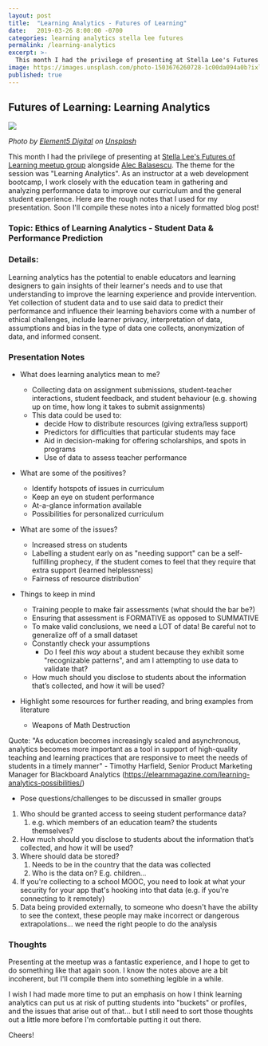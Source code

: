 ```yaml
---
layout: post
title:  "Learning Analytics - Futures of Learning"
date:   2019-03-26 8:00:00 -0700
categories: learning analytics stella lee futures
permalink: /learning-analytics
excerpt: >-
  This month I had the privilege of presenting at Stella Lee's Futures of Learning meetup group alongside Alec Balasescu. The theme for the session was "Learning Analytics".
image: https://images.unsplash.com/photo-1503676260728-1c00da094a0b?ixlib=rb-1.2.1&ixid=eyJhcHBfaWQiOjEyMDd9&auto=format&fit=crop&w=2018&q=80
published: true
---
```


## Futures of Learning: Learning Analytics

![](https://images.unsplash.com/photo-1503676260728-1c00da094a0b?ixlib=rb-1.2.1&ixid=eyJhcHBfaWQiOjEyMDd9&auto=format&fit=crop&w=2018&q=80)

_Photo by [Element5 Digital](https://unsplash.com/photos/OyCl7Y4y0Bk?utm_source=unsplash&utm_medium=referral&utm_content=creditCopyText) on [Unsplash](https://unsplash.com/search/photos/education?utm_source=unsplash&utm_medium=referral&utm_content=creditCopyText)_

This month I had the privilege of presenting at [Stella Lee's Futures of Learning meetup group](https://www.meetup.com/FuturesOfLearning/events/259861752/) alongside [Alec Balasescu](https://www.alecbalasescu.com/). The theme for the session was "Learning Analytics". As an instructor at a web development bootcamp, I work closely with the education team in gathering and analyzing performance data to improve our curriculum and the general student experience. Here are the rough notes that I used for my presentation. Soon I'll compile these notes into a nicely formatted blog post!

### Topic: Ethics of Learning Analytics - Student Data & Performance Prediction

### Details:

Learning analytics has the potential to enable educators and learning designers to gain insights of their learner's needs and to use that understanding to improve the learning experience and provide intervention. Yet collection of student data and to use said data to predict their performance and influence their learning behaviors come with a number of ethical challenges, include learner privacy, interpretation of data, assumptions and bias in the type of data one collects, anonymization of data, and informed consent.

### Presentation Notes

- What does learning analytics mean to me?
  - Collecting data on assignment submissions, student-teacher interactions, student feedback, and student behaviour (e.g. showing up on time, how long it takes to submit assignments)
  - This data could be used to:
    - decide How to distribute resources (giving extra/less support)
    - Predictors for difficulties that particular students may face
    - Aid in decision-making for offering scholarships, and spots in programs
    - Use of data to assess teacher performance
  
- What are some of the positives?
  - Identify hotspots of issues in curriculum
  - Keep an eye on student performance
  - At-a-glance information available
  - Possibilities for personalized curriculum

- What are some of the issues?
  - Increased stress on students
  - Labelling a student early on as "needing support" can be a self-fulfilling prophecy, if the student comes to feel that they require that extra support (learned helplessness)
  - Fairness of resource distribution'
  
- Things to keep in mind
  - Training people to make fair assessments (what should the bar be?)
  - Ensuring that assessment is FORMATIVE as opposed to SUMMATIVE
  - To make valid conclusions, we need a LOT of data! Be careful not to generalize off of a small dataset
  - Constantly check your assumptions
    - Do I feel _this way_ about a student because they exhibit some "recognizable patterns", and am I attempting to use data to validate that?
  - How much should you disclose to students about the information that’s collected, and how it will be used?
  
- Highlight some resources for further reading, and bring examples from literature
  - Weapons of Math Destruction
  
Quote: "As education becomes increasingly scaled and asynchronous, analytics becomes more important as a tool in support of high-quality teaching and learning practices that are responsive to meet the needs of students in a timely manner" - Timothy Harfield, Senior Product Marketing Manager for Blackboard Analytics (https://elearnmagazine.com/learning-analytics-possibilities/)

- Pose questions/challenges to be discussed in smaller groups

1. Who should be granted access to seeing student performance data?
   1. e.g. which members of an education team? the students themselves?
2. How much should you disclose to students about the information that’s collected, and how it will be used?
3. Where should data be stored?
   1. Needs to be in the country that the data was collected
   2. Who is the data on? E.g. children...
4. If you're collecting to a school MOOC, you need to look at what your security for your app that's hooking into that data (e.g. if you're connecting to it remotely)
5. Data being provided externally, to someone who doesn't have the ability to see the context, these people may make incorrect or dangerous extrapolations... we need the right people to do the analysis

### Thoughts

Presenting at the meetup was a fantastic experience, and I hope to get to do something like that again soon. I know the notes above are a bit incoherent, but I'll compile them into something legible in a while.

I wish I had made more time to put an emphasis on how I think learning analytics can put us at risk of putting students into "buckets" or profiles, and the issues that arise out of that... but I still need to sort those thoughts out a little more before I'm comfortable putting it out there.

Cheers!